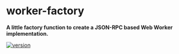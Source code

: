 # worker-factory

**A little factory function to create a JSON-RPC based Web Worker implementation.**

[![version](https://img.shields.io/npm/v/worker-factory.svg?style=flat-square)](https://www.npmjs.com/package/worker-factory)
